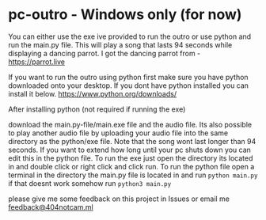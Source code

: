 # pc-outro - Windows only (for now)
You can either use the exe ive provided to run the outro or use python and run the main.py file. This will play a song that lasts 94 seconds while displaying a dancing parrot. I got the dancing parrot from - 
https://parrot.live

If you want to run the outro using python first make sure you have python downloaded onto your desktop. If you dont have python installed you can install it below.
https://www.python.org/downloads/

After installing python (not required if running the exe)

download the main.py-file/main.exe file and the audio file. Its also possible to play another audio file by uploading your audio file into the same
directory as the python/exe file. Note that the song wont last longer than 94 seconds. If you want to extend how long until your pc shuts down you can edit this in the python file. 
To run the exe just open the directory its located in and double click or right click and click run.
To run the python file open a terminal in the directory the main.py file is located in and run `python main.py` if that doesnt work somehow run
`python3 main.py`

please give me some feedback on this project in Issues or email me
feedback@404notcam.ml
